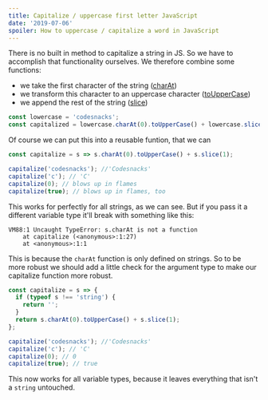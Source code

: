 ```yaml
---
title: Capitalize / uppercase first letter JavaScript
date: '2019-07-06'
spoiler: How to uppercase / capitalize a word in JavaScript
---
```


There is no built in method to capitalize a string in JS. So we have to accomplish that functionality ourselves. We therefore combine some functions: 
* we take the first character of the string ([charAt](https://developer.mozilla.org/en-US/docs/Web/JavaScript/Reference/Global_Objects/String/charAt))
* we transform this character to an uppercase character ([toUpperCase](https://developer.mozilla.org/en-US/docs/Web/JavaScript/Reference/Global_Objects/String/toUpperCase))
* we append the rest of the string ([slice](https://developer.mozilla.org/en-US/docs/Web/JavaScript/Reference/Global_Objects/String/slice))

```javascript
const lowercase = 'codesnacks';
const capitalized = lowercase.charAt(0).toUpperCase() + lowercase.slice(1);
```

Of course we can put this into a reusable funtion, that we can 

```js
const capitalize = s => s.charAt(0).toUpperCase() + s.slice(1);

capitalize('codesnacks'); //'Codesnacks'
capitalize('c'); // 'C'
capitalize(0); // blows up in flames
capitalize(true); // blows up in flames, too


```

This works for perfectly for all strings, as we can see. But if you pass it a different variable type it'll break with something like this:

```
VM88:1 Uncaught TypeError: s.charAt is not a function
    at capitalize (<anonymous>:1:27)
    at <anonymous>:1:1
```

This is because the `charAt` function is only defined on strings. So to be more robust we should add a little check for the argument type to make our capitalize function more robust.

```js
const capitalize = s => {
  if (typeof s !== 'string') {
    return '';
  }
  return s.charAt(0).toUpperCase() + s.slice(1);
};

capitalize('codesnacks'); //'Codesnacks'
capitalize('c'); // 'C'
capitalize(0); // 0
capitalize(true); // true
```

This now works for all variable types, because it leaves everything that isn't a `string` untouched.